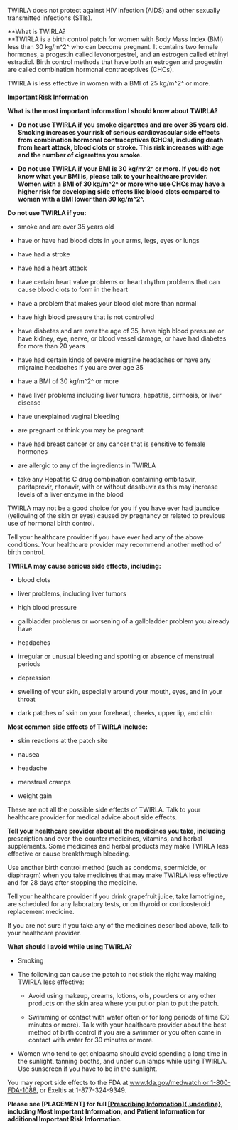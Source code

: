 TWIRLA does not protect against HIV infection (AIDS) and other sexually
transmitted infections (STIs).

**What is TWIRLA?  
**TWIRLA is a birth control patch for women with Body Mass Index (BMI)
less than 30 kg/m^2^ who can become pregnant. It contains two female
hormones, a progestin called levonorgestrel, and an estrogen called
ethinyl estradiol. Birth control methods that have both an estrogen and
progestin are called combination hormonal contraceptives (CHCs).

TWIRLA is less effective in women with a BMI of 25 kg/m^2^ or more.

**Important Risk Information**

**What is the most important information I should know about TWIRLA?**

- **Do not use TWIRLA if you smoke cigarettes and are over 35 years old.
  Smoking increases your risk of serious cardiovascular side effects
  from combination hormonal contraceptives (CHCs), including death from
  heart attack, blood clots or stroke. This risk increases with age and
  the number of cigarettes you smoke.**

- **Do not use TWIRLA if your BMI is 30 kg/m^2^ or more. If you do not
  know what your BMI is, please talk to your healthcare provider. Women
  with a BMI of 30 kg/m^2^ or more who use CHCs may have a higher risk
  for developing side effects like blood clots compared to women with a
  BMI lower than 30 kg/m^2^.**

**Do not use TWIRLA if you:**

- smoke and are over 35 years old

- have or have had blood clots in your arms, legs, eyes or lungs

- have had a stroke

- have had a heart attack

- have certain heart valve problems or heart rhythm problems that can
  cause blood clots to form in the heart

<!-- -->

- have a problem that makes your blood clot more than normal

- have high blood pressure that is not controlled

- have diabetes and are over the age of 35, have high blood pressure or
  have kidney, eye, nerve, or blood vessel damage, or have had diabetes
  for more than 20 years

- have had certain kinds of severe migraine headaches or have any
  migraine headaches if you are over age 35

- have a BMI of 30 kg/m^2^ or more

- have liver problems including liver tumors, hepatitis, cirrhosis, or
  liver disease

- have unexplained vaginal bleeding

- are pregnant or think you may be pregnant

- have had breast cancer or any cancer that is sensitive to female
  hormones

- are allergic to any of the ingredients in TWIRLA

- take any Hepatitis C drug combination containing ombitasvir,
  paritaprevir, ritonavir, with or without dasabuvir as this may
  increase levels of a liver enzyme in the blood

TWIRLA may not be a good choice for you if you have ever had jaundice
(yellowing of the skin or eyes) caused by pregnancy or related to
previous use of hormonal birth control.

Tell your healthcare provider if you have ever had any of the above
conditions. Your healthcare provider may recommend another method of
birth control.

**TWIRLA may cause serious side effects, including:**

- blood clots

- liver problems, including liver tumors

- high blood pressure

- gallbladder problems or worsening of a gallbladder problem you already
  have

- headaches

- irregular or unusual bleeding and spotting or absence of menstrual
  periods

- depression

- swelling of your skin, especially around your mouth, eyes, and in your
  throat

- dark patches of skin on your forehead, cheeks, upper lip, and chin

**Most common side effects of TWIRLA include:**

- skin reactions at the patch site

- nausea

- headache

- menstrual cramps

- weight gain

These are not all the possible side effects of TWIRLA. Talk to your
healthcare provider for medical advice about side effects.

**Tell your healthcare provider about all the medicines you take,
including** prescription and over-the-counter medicines, vitamins, and
herbal supplements. Some medicines and herbal products may make TWIRLA
less effective or cause breakthrough bleeding.

Use another birth control method (such as condoms, spermicide, or
diaphragm) when you take medicines that may make TWIRLA less effective
and for 28 days after stopping the medicine.

Tell your healthcare provider if you drink grapefruit juice, take
lamotrigine, are scheduled for any laboratory tests, or on thyroid or
corticosteroid replacement medicine.

If you are not sure if you take any of the medicines described above,
talk to your healthcare provider.

**What should I avoid while using TWIRLA?**

- Smoking

- The following can cause the patch to not stick the right way making
  TWIRLA less effective:

  - Avoid using makeup, creams, lotions, oils, powders or any other
    products on the skin area where you put or plan to put the patch.

  - Swimming or contact with water often or for long periods of time (30
    minutes or more). Talk with your healthcare provider about the best
    method of birth control if you are a swimmer or you often come in
    contact with water for 30 minutes or more.

- Women who tend to get chloasma should avoid spending a long time in
  the sunlight, tanning booths, and under sun lamps while using TWIRLA.
  Use sunscreen if you have to be in the sunlight.

You may report side effects to the FDA at [www.fda.gov/medwatch or
1-800-FDA-1088](http://www.fda.gov/medwatch%20or%201-800-FDA-1088), or
Exeltis at 1-877-324-9349.

**Please see \[PLACEMENT\] for full [[Prescribing
Information]{.underline}](https://www.twirla.com/hcp/pdf/Twirla%20FINAL%20USPI%20PPI%20IFU.pdf),
including Most Important Information, and Patient Information for
additional Important Risk Information.**
